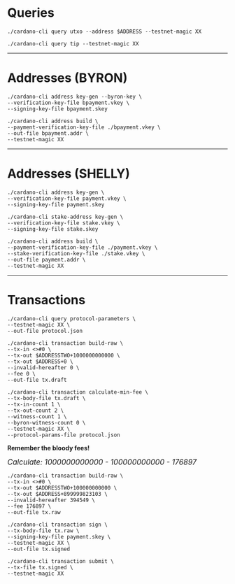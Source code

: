 # Queries

<pre><code>./cardano-cli query utxo --address $ADDRESS --testnet-magic XX</code></pre>

<pre><code>./cardano-cli query tip --testnet-magic XX</code></pre>

<hr />

# Addresses (BYRON)

<pre><code>./cardano-cli address key-gen --byron-key \
--verification-key-file bpayment.vkey \
--signing-key-file bpayment.skey

./cardano-cli address build \
--payment-verification-key-file ./bpayment.vkey \
--out-file bpayment.addr \
--testnet-magic XX
</code></pre>

<hr />

# Addresses (SHELLY)

<pre><code>./cardano-cli address key-gen \
--verification-key-file payment.vkey \
--signing-key-file payment.skey
</pre></code>
<pre><code>./cardano-cli stake-address key-gen \
--verification-key-file stake.vkey \
--signing-key-file stake.skey
</pre></code>
<pre><code>./cardano-cli address build \
--payment-verification-key-file ./payment.vkey \
--stake-verification-key-file ./stake.vkey \
--out-file payment.addr \
--testnet-magic XX
</pre></code>

<hr />

# Transactions

<pre><code>./cardano-cli query protocol-parameters \
--testnet-magic XX \
--out-file protocol.json
</pre></code>
<pre><code>./cardano-cli transaction build-raw \
--tx-in <>#0 \
--tx-out $ADDRESSTWO+1000000000000 \
--tx-out $ADDRESS+0 \
--invalid-hereafter 0 \
--fee 0 \
--out-file tx.draft
</pre></code>
<pre><code>./cardano-cli transaction calculate-min-fee \
--tx-body-file tx.draft \
--tx-in-count 1 \
--tx-out-count 2 \
--witness-count 1 \
--byron-witness-count 0 \
--testnet-magic XX \
--protocol-params-file protocol.json
</pre></code>

**Remember the bloody fees!**

<big>*Calculate: 1000000000000 - 100000000000 - 176897*</big>

</pre></code>
<pre><code>./cardano-cli transaction build-raw \
--tx-in <>#0 \
--tx-out $ADDRESSTWO+100000000000 \
--tx-out $ADDRESS+899999823103 \
--invalid-hereafter 394549 \
--fee 176897 \
--out-file tx.raw
</pre></code>
<pre><code>./cardano-cli transaction sign \
--tx-body-file tx.raw \
--signing-key-file payment.skey \
--testnet-magic XX \
--out-file tx.signed
</pre></code>
<pre><code>./cardano-cli transaction submit \
--tx-file tx.signed \
--testnet-magic XX
</pre></code>
